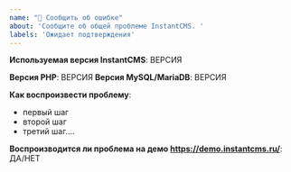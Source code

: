 ```yaml
---
name: "🐛 Сообщить об ошибке"
about: 'Сообщите об общей проблеме InstantCMS. '
labels: 'Ожидает подтверждения'
---
```


**Используемая версия InstantCMS**: ВЕРСИЯ

**Версия PHP**:  ВЕРСИЯ
**Версия MySQL/MariaDB**:  ВЕРСИЯ

**Как воспроизвести проблему**:

* первый шаг
* второй шаг
* третий шаг....

**Воспроизводится ли проблема на демо https://demo.instantcms.ru/**: ДА/НЕТ